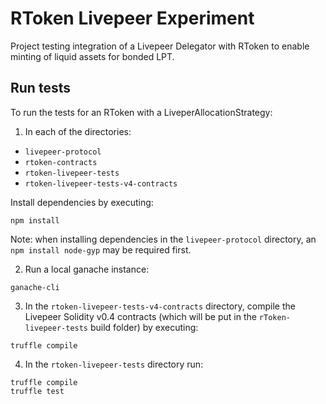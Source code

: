# RToken Livepeer Experiment
Project testing integration of a Livepeer Delegator with RToken to enable minting of liquid assets for bonded LPT. 
 
## Run tests
To run the tests for an RToken with a LiveperAllocationStrategy:

1) In each of the directories:  
- `livepeer-protocol`
- `rtoken-contracts`
- `rtoken-livepeer-tests`
- `rtoken-livepeer-tests-v4-contracts`   

Install dependencies by executing:
```
npm install
```

Note: when installing dependencies in the `livepeer-protocol` directory, an `npm install node-gyp` may be required first.  

2) Run a local ganache instance:
```
ganache-cli
```

3) In the `rtoken-livepeer-tests-v4-contracts` directory, compile the Livepeer Solidity v0.4 contracts (which will be put in the `rToken-livepeer-tests` build folder) by executing:
```
truffle compile
```

4) In the `rtoken-livepeer-tests` directory run:  
```
truffle compile
truffle test
```
